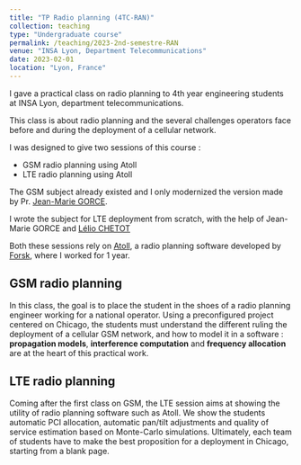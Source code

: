 ```yaml
---
title: "TP Radio planning (4TC-RAN)"
collection: teaching
type: "Undergraduate course"
permalink: /teaching/2023-2nd-semestre-RAN
venue: "INSA Lyon, Department Telecommunications"
date: 2023-02-01
location: "Lyon, France"
---
```


I gave a practical class on radio planning to 4th year engineering students at INSA Lyon, department telecommunications.

This class is about radio planning and the several challenges operators face before and during the deployment of a cellular network.

I was designed to give two sessions of this course :
- GSM radio planning using Atoll
- LTE radio planning using Atoll

The GSM subject already existed and I only modernized the version made by Pr. [Jean-Marie GORCE](http://perso.citi.insa-lyon.fr/jmgorce/).

I wrote the subject for LTE deployment from scratch, with the help of Jean-Marie GORCE and [Lélio CHETOT](https://lelioc.github.io/)

Both these sessions rely on [Atoll](https://www.forsk.com/atoll-overview), a radio planning software developed by [Forsk](https://www.forsk.com/), where I worked for 1 year.

## GSM radio planning
In this class, the goal is to place the student in the shoes of a radio planning engineer working for a national operator. Using a preconfigured project centered on Chicago, the students must understand the different ruling the deployment of a cellular GSM network, and how to model it in a software : **propagation models**, **interference computation** and **frequency allocation** are at the heart of this practical work.

## LTE radio planning
Coming after the first class on GSM, the LTE session aims at showing the utility of radio planning software such as Atoll. We show the students automatic PCI allocation, automatic pan/tilt adjustments and quality of service estimation based on Monte-Carlo simulations. Ultimately, each team of students have to make the best proposition for a deployment in Chicago, starting from a blank page. 